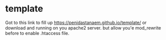 # template

Got to this link to fill up https://penidastanaem.github.io/template/
or download and running on you apache2 server. but allow you'e mod_rewrite before to enable .htaccess file.
